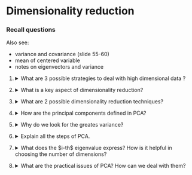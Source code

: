 # Dimensionality reduction

### Recall questions

Also see:
- variance and covariance (slide 55-60)
- mean of centered variable
- notes on eigenvectors and variance

1. <details markdown=1><summary markdown="span"> What are 3 possible strategies to deal with high dimensional data ? </summary>

    \
    Possible strategies:
    - ==feature engineering==: using domain knowledge
    - ==making assumptions==
    - ==reduce dimensionality==

</details>

2. <details markdown=1><summary markdown="span"> What is a key aspect of dimensionality reduction? </summary>

    \
    ==Preserve as much structure (variance) of the original data==.

</details>

3. <details markdown=1><summary markdown="span">  What are 2 possible dimensionality reduction techniques? </summary>

    \
    Possible techniques:
    - ==feature selection==
    - ==feature extraction==

</details>

4. <details markdown=1><summary markdown="span">  How are the principal components defined in PCA? </summary>

    \
    ==PCA defines a set of principal components as follows==:
    1. ==direction of the greatest variance of data==
    2. ==perpendicular to 1st and greatest variance of what's left==
    3. and so on...

</details>

5. <details markdown=1><summary markdown="span"> Why do we look for the greates variance? </summary>

    \
    Intuitively, ==we want to minimize the chance that 2 points that are far away in the original dimension end up close in the reduced dimenension==.

</details>

6. <details markdown=1><summary markdown="span"> Explain all the steps of PCA. </summary>

    \
    See slides, but a simple list of steps would be:
    1. Center around the mean
    2. Compute eigenvalues and eigenvectors
    3. Pick the $k$ eigenvectors with the largest eigenvalues $\lambda$
    4. Obtain a new point within the new set of coordinates expressed by the set of chosen eigenvectors

</details>

7. <details markdown=1><summary markdown="span"> What does the $i-th$ eigenvalue express? How is it helpful in choosing the number of dimensions? </summary>

    \
    Since the ==$i-th$ eigenvalue expresses the variance along the $e_i$ eigenvector, we sort them in descending order and pick the subset that retains the most variance.==
    
</details>

8. <details markdown=1><summary markdown="span"> What are the practical issues of PCA? How can we deal with them? </summary>

    \
    Issues:
    - ==sensitivity to outliers== (fix: centering and scaling)
    - ==PCA assumes the projection subspace is linear== (use KernelPCA)
    

</details>
